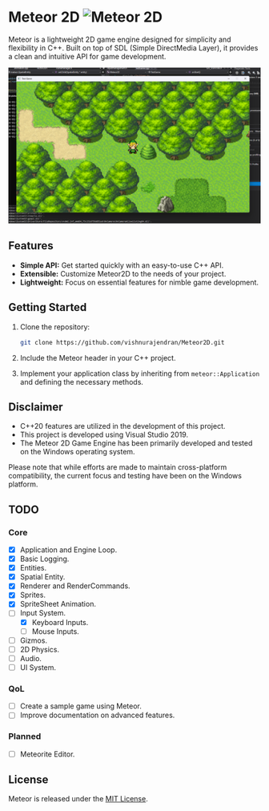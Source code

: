 
# Meteor 2D ![Meteor 2D](https://imgbkt-rgon.s3.ap-south-1.amazonaws.com/meteor64.png)  

Meteor is a lightweight 2D game engine designed for simplicity and flexibility in C++. Built on top of SDL (Simple DirectMedia Layer), it provides a clean and intuitive API for game development.

![Meteor wip](https://github.com/vishnurajendran/Meteor2D/blob/main/meteor_in_action.png)

## Features

- **Simple API:** Get started quickly with an easy-to-use C++ API.
- **Extensible:** Customize Meteor2D to the needs of your project.
- **Lightweight:** Focus on essential features for nimble game development.

## Getting Started

1. Clone the repository:

    ```bash
    git clone https://github.com/vishnurajendran/Meteor2D.git
    ```

2. Include the Meteor header in your C++ project.

3. Implement your application class by inheriting from `meteor::Application` and defining the necessary methods.

## Disclaimer

- C++20 features are utilized in the development of this project.
- This project is developed using Visual Studio 2019.
- The Meteor 2D Game Engine has been primarily developed and tested on the Windows operating system.

Please note that while efforts are made to maintain cross-platform compatibility, the current focus and testing have been on the Windows platform.

## TODO
### Core 
- [x] Application and Engine Loop.
- [x] Basic Logging.
- [x] Entities.
- [x] Spatial Entity.
- [x] Renderer and RenderCommands.
- [x] Sprites.
- [x] SpriteSheet Animation.
- [ ] Input System.
    - [x] Keyboard Inputs.
    - [ ] Mouse Inputs. 
- [ ] Gizmos.
- [ ] 2D Physics.
- [ ] Audio.
- [ ] UI System.

### QoL 
- [ ] Create a sample game using Meteor.
- [ ] Improve documentation on advanced features.

### Planned 
- [ ] Meteorite Editor.

## License

Meteor is released under the [MIT License](LICENSE).
